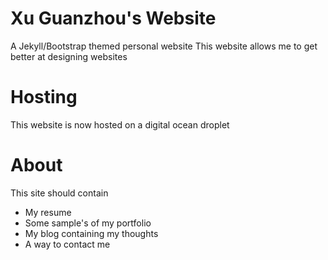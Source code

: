 # Xu Guanzhou's Website
A Jekyll/Bootstrap themed personal website
This website allows me to get better at designing websites

# Hosting
This website is now hosted on a digital ocean droplet

# About
This site should contain
* My resume
* Some sample's of my portfolio
* My blog containing my thoughts
* A way to contact me

